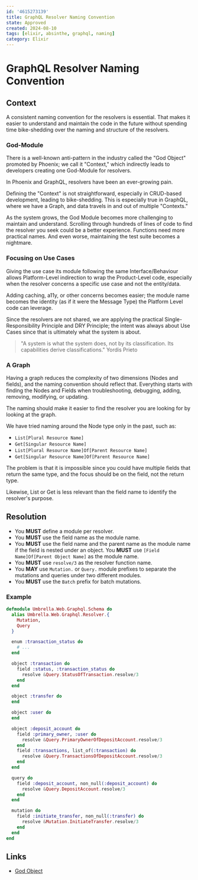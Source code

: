 ```yaml
---
id: '4615273139'
title: GraphQL Resolver Naming Convention
state: Approved
created: 2024-08-10
tags: [elixir, absinthe, graphql, naming]
category: Elixir
---
```


# GraphQL Resolver Naming Convention

## Context

A consistent naming convention for the resolvers is essential. That makes it
easier to understand and maintain the code in the future without spending time
bike-shedding over the naming and structure of the resolvers.

### God-Module

There is a well-known anti-pattern in the industry called the "God Object"
promoted by Phoenix; we call it "Context," which indirectly leads to developers
creating one God-Module for resolvers.

In Phoenix and GraphQL, resolvers have been an ever-growing pain.

Defining the "Context" is not straightforward, especially in CRUD-based
development, leading to bike-shedding. This is especially true in GraphQL, where
we have a Graph, and data travels in and out of multiple "Contexts."

As the system grows, the God Module becomes more challenging to maintain and
understand. Scrolling through hundreds of lines of code to find the resolver you
seek could be a better experience. Functions need more practical names. And even
worse, maintaining the test suite becomes a nightmare.

### Focusing on Use Cases

Giving the use case its module following the same Interface/Behaviour allows
Platform-Level indirection to wrap the Product-Level code, especially when the
resolver concerns a specific use case and not the entity/data.

Adding caching, a11y, or other concerns becomes easier; the module name becomes
the identity (as if it were the Message Type) the Platform Level code can
leverage.

Since the resolvers are not shared, we are applying the practical
Single-Responsibility Principle and DRY Principle; the intent was always about
Use Cases since that is ultimately what the system is about.

> "A system is what the system does, not by its classification. Its capabilities
> derive classifications." Yordis Prieto

### A Graph

Having a graph reduces the complexity of two dimensions (Nodes and fields), and
the naming convention should reflect that. Everything starts with finding the
Nodes and Fields when troubleshooting, debugging, adding, removing, modifying,
or updating.

The naming should make it easier to find the resolver you are looking for by
looking at the graph.

We have tried naming around the Node type only in the past, such as:

- `List[Plural Resource Name]`
- `Get[Singular Resource Name]`
- `List[Plural Resource Name]Of[Parent Resource Name]`
- `Get[Singular Resource Name]Of[Parent Resource Name]`

The problem is that it is impossible since you could have multiple fields that
return the same type, and the focus should be on the field, not the return type.

Likewise, List or Get is less relevant than the field name to identify the
resolver's purpose.

## Resolution

- You **MUST** define a module per resolver.
- You **MUST** use the field name as the module name.
- You **MUST** use the field name and the parent name as the module name if the
  field is nested under an object. You **MUST** use
  `[Field Name]Of[Parent Object Name]` as the module name.
- You **MUST** use `resolve/3` as the resolver function name.
- You **MAY** use `Mutation.` or `Query.` module prefixes to separate the
  mutations and queries under two different modules.
- You **MUST** use the `Batch` prefix for batch mutations.

### Example

```elixir
defmodule Umbrella.Web.Graphql.Schema do
  alias Umbrella.Web.Graphql.Resolver.{
    Mutation,
    Query
  }

  enum :transaction_status do
    # ...
  end

  object :transaction do
    field :status, :transaction_status do
      resolve &Query.StatusOfTransaction.resolve/3
    end
  end

  object :transfer do
  end

  object :user do
  end

  object :deposit_account do
    field :primary_owner, :user do
      resolve &Query.PrimaryOwnerOfDepositAccount.resolve/3
    end
    field :transactions, list_of(:transaction) do
      resolve &Query.TransactionsOfDepositAccount.resolve/3
    end
  end

  query do
    field :deposit_account, non_null(:deposit_account) do
      resolve &Query.DepositAccount.resolve/3
    end
  end

  mutation do
    field :initiate_transfer, non_null(:transfer) do
      resolve &Mutation.InitiateTransfer.resolve/3
    end
  end
end
```

## Links

- [God Object](https://en.wikipedia.org/wiki/God_object)
